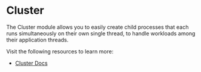 # Cluster

The Cluster module allows you to easily create child processes that each runs simultaneously on their own single thread, to handle workloads among their application threads.

Visit the following resources to learn more:

- [Cluster Docs](https://nodejs.org/api/cluster.html#cluster)

